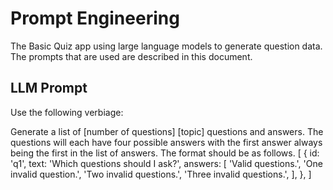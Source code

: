 # Prompt Engineering

The Basic Quiz app using large language models to generate question data.  The prompts that are used are described in this document.

## LLM Prompt

Use the following verbiage:

Generate a list of [number of questions] [topic] questions and answers.  The questions will each have four possible answers with the first answer always being the first in the list of answers.  The format should be as follows.
[
    {
      id: 'q1',
      text: 'Which questions should I ask?',
      answers: [
        'Valid questions.',
        'One invalid question.',
        'Two invalid questions.',
        'Three invalid questions.',
      ],
    },
]
